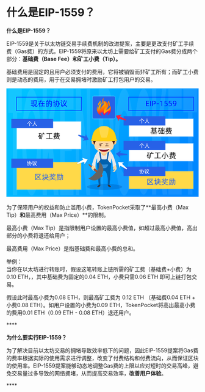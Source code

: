 # 什么是EIP-1559？

**什么是EIP-1559？**

EIP-1559是关于以太坊链交易手续费机制的改进提案，主要是更改支付矿工手续费（Gas费）的方式。EIP-1559将原来以太坊上需要给矿工支付的Gas费分成两个部分：**基础费（Base Fee）和矿工小费（Tip）。**

基础费用是固定的且用户必须支付的费用，它将被销毁而非矿工所有；而矿工小费则是动态的费用，用于在交易拥堵时激励矿工打包用户的交易。

![](../../.gitbook/assets/kuang-gong-fei-kao-bei-.png)



为了保障用户的权益和防止滥用小费，TokenPocket采取了**最高小费（Max Tip）**和**最高费用（Max Price）**的限制。

最高小费（Max Tip）是指限制用户设置的最高小费值，如超过最高小费值，高出部分的小费将退还给用户；

最高费用（Max Price）是指基础费和最高小费的总和。

举例：  
当你在以太坊进行转账时，假设这笔转账上链所需的矿工费（基础费+小费）为0.10 ETH，，其中基础费为固定的0.04 ETH，小费只需0.06 ETH 即可上链打包交易。

假设此时最高小费为0.08 ETH，则最高矿工费为 0.12 ETH （基础费0.04 ETH + 小费0.08 ETH）。如用户设置的小费为0.09 ETH，TokenPocket将高出最高小费的费用0.01 ETH（0.09 ETH - 0.08  ETH）退还用户。

\*\*\*\*

**为什么要实行EIP-1559？**

为了解决目前以太坊交易的拥堵导致效率低下的问题，因此EIP-1559提案将Gas费的费率根据实际的使用需求进行调整，改变了付费结构和付费流向，从而保证区块的使用率。EIP-1559提案能够动态地调整Gas费的上限以应对短时的交易高峰，避免交易量过多导致的网络拥堵，从而提高交易效率，**改善用户体验**。







\*\*\*\*

